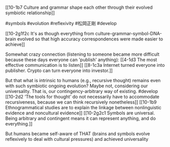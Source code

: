 [[10-1b7 Culture and grammar shape each other through their evolved symbiotic relationship]]

#symbols #evolution #reflexivity 
#松岡正剛 #develop 

[[10-2g1f2c It's as though everything from culture-grammar-symbol-DNA-brain evolved so that high accuracy correspondences were made easier to achieve]]

Somewhat crazy connection (listening to someone became more difficult because these days everyone can 'publish' anything):
[[4-1d3 The most effective communication is to listen]]
[[8-1c3a Internet turned everyone into publisher. Crypto can turn everyone into investor.]]

But that what is intrinsic to humans (e.g., recursive thought) remains even with such symbiotic ongoing evolution? Maybe not, considering our universality. That is, our contingency-arbitrary way of existing. #develop 
	[[10-2d2 ‘The tools for thought’ do not necessarily have to accommodate recursiveness, because we can think recursively nonetheless]]
	[[10-1b9 Ethnogrammatical studies are to explain the linkage between nonlinguistic evidence and noncultural evidence]]
	[[10-2g2c1 Symbols are universal. Being arbitrary and contingent means it can represent anything, and do everything.]]

But humans became self-aware of THAT (brains and symbols evolve reflexively to deal with cultural pressures) and achieved universality

